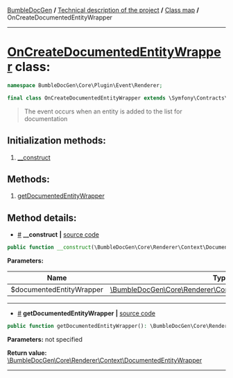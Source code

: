 <!-- {% raw %} -->
<embed> <a href="/docs/README.md">BumbleDocGen</a> <b>/</b> <a href="/docs/tech/readme.md">Technical description of the project</a> <b>/</b> <a href="/docs/tech/map.md">Class map</a> <b>/</b> OnCreateDocumentedEntityWrapper<hr> </embed>

<h1>
    <a href="https://github.com/bumble-tech/bumble-doc-gen/blob/master/src/Core/Plugin/Event/Renderer/OnCreateDocumentedEntityWrapper.php#L13">OnCreateDocumentedEntityWrapper</a> class:
</h1>





```php
namespace BumbleDocGen\Core\Plugin\Event\Renderer;

final class OnCreateDocumentedEntityWrapper extends \Symfony\Contracts\EventDispatcher\Event
```

<blockquote>The event occurs when an entity is added to the list for documentation</blockquote>






<h2>Initialization methods:</h2>

<ol>
<li>
    <a href="#m-construct">__construct</a>
    </li>
</ol>

<h2>Methods:</h2>

<ol>
<li>
    <a href="#mgetdocumentedentitywrapper">getDocumentedEntityWrapper</a>
    </li>
</ol>







<h2>Method details:</h2>

<div class='method_description-block'>

<ul>
<li><a name="m-construct" href="#m-construct">#</a>
 <b>__construct</b>
    <b>|</b> <a href="https://github.com/bumble-tech/bumble-doc-gen/blob/master/src/Core/Plugin/Event/Renderer/OnCreateDocumentedEntityWrapper.php#L15">source code</a></li>
</ul>

```php
public function __construct(\BumbleDocGen\Core\Renderer\Context\DocumentedEntityWrapper $documentedEntityWrapper);
```



<b>Parameters:</b>

<table>
    <thead>
    <tr>
        <th>Name</th>
        <th>Type</th>
        <th>Description</th>
    </tr>
    </thead>
    <tbody>
            <tr>
            <td>$documentedEntityWrapper</td>
            <td><a href='https://github.com/bumble-tech/bumble-doc-gen/blob/master/src/Core/Renderer/Context/DocumentedEntityWrapper.php'>\BumbleDocGen\Core\Renderer\Context\DocumentedEntityWrapper</a></td>
            <td>-</td>
        </tr>
        </tbody>
</table>



</div>
<hr>
<div class='method_description-block'>

<ul>
<li><a name="mgetdocumentedentitywrapper" href="#mgetdocumentedentitywrapper">#</a>
 <b>getDocumentedEntityWrapper</b>
    <b>|</b> <a href="https://github.com/bumble-tech/bumble-doc-gen/blob/master/src/Core/Plugin/Event/Renderer/OnCreateDocumentedEntityWrapper.php#L20">source code</a></li>
</ul>

```php
public function getDocumentedEntityWrapper(): \BumbleDocGen\Core\Renderer\Context\DocumentedEntityWrapper;
```



<b>Parameters:</b> not specified

<b>Return value:</b> <a href='https://github.com/bumble-tech/bumble-doc-gen/blob/master/src/Core/Renderer/Context/DocumentedEntityWrapper.php'>\BumbleDocGen\Core\Renderer\Context\DocumentedEntityWrapper</a>


</div>
<hr>

<!-- {% endraw %} -->